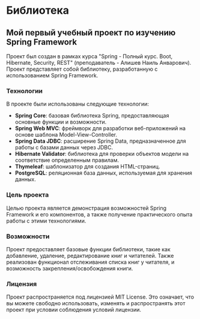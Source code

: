 # Библиотека

## Мой первый учебный проект по изучению Spring Framework

Проект был создан в рамках курса "Spring - Полный курс. Boot, Hibernate, Security, REST" (преподаватель - Алишев Наиль Анварович).
Проект представляет собой библиотеку, разработанную с использованием Spring Framework.

### Технологии

В проекте были использованы следующие технологии:

- **Spring Core**: базовая библиотека Spring, предоставляющая основные функции и возможности.
- **Spring Web MVC**: фреймворк для разработки веб-приложений на основе шаблона Model-View-Controller.
- **Spring Data JDBC**: расширение Spring Data, предназначенное для работы с базами данных через JDBC.
- **Hibernate Validator**: библиотека для проверки объектов модели на соответствие определенным правилам.
- **Thymeleaf**: шаблонизатор для создания HTML-страниц.
- **PostgreSQL**: реляционная база данных, используемая для хранения данных.

### Цель проекта

Целью проекта является демонстрация возможностей Spring Framework и его компонентов, а также получение практического опыта работы с этими технологиями.

### Возможности

Проект предоставляет базовые функции библиотеки, такие как добавление, удаление, редактирование книг и читателей. 
Также реализован функционал отслеживания списка книг у читателя, и возможность закрепления/освобождения книги.

### Лицензия

Проект распространяется под лицензией MIT License. Это означает, что вы можете свободно использовать, изменять и распространять этот проект при условии соблюдения условий лицензии.
